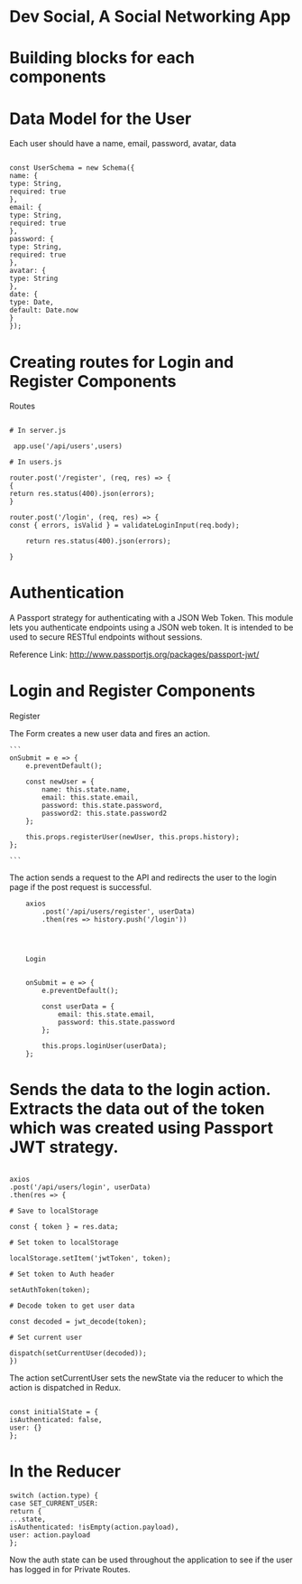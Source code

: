 # Dev Social, A Social Networking App

# Building blocks for each components

 
# Data Model for the User

Each user should have a name, email, password, avatar, data

  ```

const UserSchema = new Schema({
name: {
type: String,
required: true
},
email: {
type: String,
required: true
},
password: {
type: String,
required: true
},
avatar: {
type: String
},
date: {
type: Date,
default: Date.now
}
});

```

# Creating routes for Login and Register Components

Routes

```

# In server.js

 app.use('/api/users',users)

# In users.js

router.post('/register', (req, res) => {
{
return res.status(400).json(errors);
}

router.post('/login', (req, res) => {
const { errors, isValid } = validateLoginInput(req.body);

    return res.status(400).json(errors);

}

````

# Authentication

A Passport strategy for authenticating with a JSON Web Token.
This module lets you authenticate endpoints using a JSON web token. It is intended to be used to secure RESTful endpoints without sessions.

Reference Link: http://www.passportjs.org/packages/passport-jwt/


# Login and Register Components


Register

The Form creates a new user data and fires an action.

    ```
    onSubmit = e => {
		e.preventDefault();

		const newUser = {
			name: this.state.name,
			email: this.state.email,
			password: this.state.password,
			password2: this.state.password2
		};

		this.props.registerUser(newUser, this.props.history);
	};

    ```

The action sends a request to the API and redirects the    user to the login page if the post request is successful.

```
    axios
		.post('/api/users/register', userData)
		.then(res => history.push('/login'))




    Login


    onSubmit = e => {
    	e.preventDefault();

    	const userData = {
    		email: this.state.email,
    		password: this.state.password
    	};

    	this.props.loginUser(userData);
    };

```

# Sends the data to the login action. Extracts the data out of the token which was created using Passport JWT strategy.


```

axios
.post('/api/users/login', userData)
.then(res => {

# Save to localStorage

const { token } = res.data;

# Set token to localStorage

localStorage.setItem('jwtToken', token);

# Set token to Auth header

setAuthToken(token);

# Decode token to get user data

const decoded = jwt_decode(token);

# Set current user

dispatch(setCurrentUser(decoded));
})

```


The action setCurrentUser sets the newState via the reducer to which the action is dispatched in Redux.

```

const initialState = {
isAuthenticated: false,
user: {}
};

```
# In the Reducer

```
switch (action.type) {
case SET_CURRENT_USER:
return {
...state,
isAuthenticated: !isEmpty(action.payload),
user: action.payload
};

```


Now the auth state can be used throughout the application to see if the user has logged in for Private Routes.


